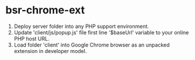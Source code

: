 # bsr-chrome-ext
  1. Deploy server folder into any PHP support environment.
  2. Update 'client/js/popup.js' file first line '$baseUrl' variable to your online PHP host URL.
  3. Load folder 'client' into Google Chrome browser as an unpacked extension in developer model.
